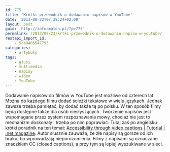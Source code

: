 ```yaml
---
id: 775
title: 'Krótki przewodnik o dodawaniu napisów w YouTube'
date: '2013-08-23T07:38:24+02:00'
layout: post
guid: 'http://informaton.pl/?p=775'
permalink: /2013/08/23/krtki-przewodnik-o-dodawaniu-napisw-w-youtube/
restapi_import_id:
    - 5ca8405547793
categories:
    - artykuły
tags:
    - głusi
    - multimedia
    - napisy
    - wideo
    - YouTube
---
```


Dodawanie napisów do filmów w YouTube jest możliwe od czterech lat. Można do każdego filmu dodać ścieżki tekstowe w wielu językach. Jednak zawsze trzeba pamiętać, by dodać także tą po polsku. W ten sposób filmy będą dostępne także dla osób niesłyszących. Tworzenie napisów jest wspomagane przez system rozpoznawania mowy, chociaż nie jest to mechanizm doskonały i trzeba po nim poprawiać. Tutaj zaś po angielsku krótki poradnik na ten temat: [Accessibility through video captions | Tutorial | .net magazine](http://www.netmagazine.com/tutorials/accessibility-through-video-captions). Autor słusznie zauważa, że złe napisy są gorsze od ich braku, bo wprowadzają nieporozumienia. Filmy z napisami są oznaczane znaczkiem CC (closed captions), a przy tym są lepiej wyszukiwane w sieci.